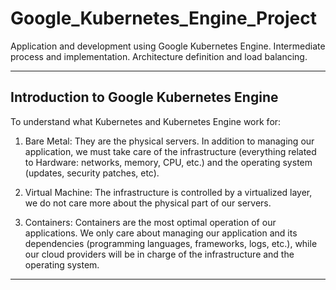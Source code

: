 # Google_Kubernetes_Engine_Project
Application and development using Google Kubernetes Engine. Intermediate process and implementation. Architecture definition and load balancing.

---
## Introduction to Google Kubernetes Engine
To understand what Kubernetes and Kubernetes Engine work for:

1) Bare Metal: They are the physical servers. In addition to managing our application, we must take care of the infrastructure (everything related to Hardware: networks, memory, CPU, etc.) and the operating system (updates, security patches, etc).

2) Virtual Machine: The infrastructure is controlled by a virtualized layer, we do not care more about the physical part of our servers.

3) Containers: Containers are the most optimal operation of our applications. We only care about managing our application and its dependencies (programming languages, frameworks, logs, etc.), while our cloud providers will be in charge of the infrastructure and the operating system.

---